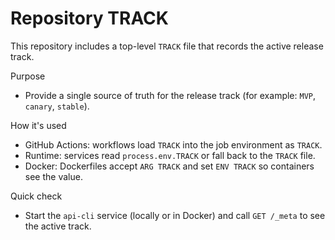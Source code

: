 # Repository TRACK

This repository includes a top-level `TRACK` file that records the active release track.

Purpose
- Provide a single source of truth for the release track (for example: `MVP`, `canary`, `stable`).

How it's used
- GitHub Actions: workflows load `TRACK` into the job environment as `TRACK`.
- Runtime: services read `process.env.TRACK` or fall back to the `TRACK` file.
- Docker: Dockerfiles accept `ARG TRACK` and set `ENV TRACK` so containers see the value.

Quick check
- Start the `api-cli` service (locally or in Docker) and call `GET /_meta` to see the active track.
